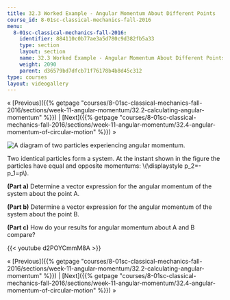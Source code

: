 ```yaml
---
title: 32.3 Worked Example - Angular Momentum About Different Points
course_id: 8-01sc-classical-mechanics-fall-2016
menu:
  8-01sc-classical-mechanics-fall-2016:
    identifier: 884110c0b77ae3a5d780c9d382fb5a33
    type: section
    layout: section
    name: 32.3 Worked Example - Angular Momentum About Different Points
    weight: 2090
    parent: d36579bd7dfcb71f76178b4b8d45c312
type: courses
layout: videogallery
---
```

« [Previous]({{% getpage "courses/8-01sc-classical-mechanics-fall-2016/sections/week-11-angular-momentum/32.2-calculating-angular-momentum" %}}) | [Next]({{% getpage "courses/8-01sc-classical-mechanics-fall-2016/sections/week-11-angular-momentum/32.4-angular-momentum-of-circular-motion" %}}) »

![A diagram of two particles experiencing angular momentum.](https://open-learning-course-data-ci.s3.amazonaws.com/8-01sc-classical-mechanics-fall-2016/e50eedac976a440632cd4f9a13bdf993_ls11_s01_02_1.svg)

Two identical particles form a system. At the instant shown in the figure the particles have equal and opposite momentums: \\(\\displaystyle p\_2=- p\_1=p\\).

**(Part a)** Determine a vector expression for the angular momentum of the system about the point A.

**(Part b)** Determine a vector expression for the angular momentum of the system about the point B.

**(Part c)** How do your results for angular momentum about A and B compare?

{{< youtube d2POYCmmM8A >}}

« [Previous]({{% getpage "courses/8-01sc-classical-mechanics-fall-2016/sections/week-11-angular-momentum/32.2-calculating-angular-momentum" %}}) | [Next]({{% getpage "courses/8-01sc-classical-mechanics-fall-2016/sections/week-11-angular-momentum/32.4-angular-momentum-of-circular-motion" %}}) »